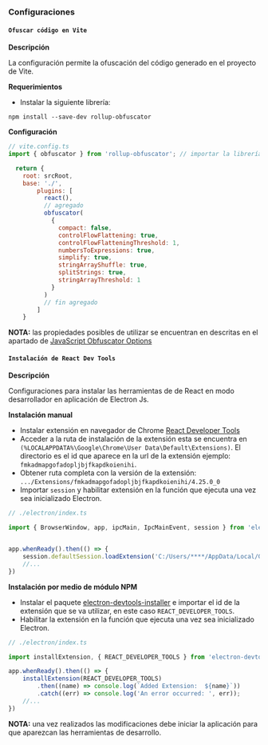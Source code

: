 ### Configuraciones

#### `Ofuscar código en Vite`

**Descripción**

La configuración permite la ofuscación del código generado en el proyecto de Vite.

**Requerimientos**

- Instalar la siguiente librería:
```shell
npm install --save-dev rollup-obfuscator
```

**Configuración**
```js
// vite.config.ts
import { obfuscator } from 'rollup-obfuscator'; // importar la librería

  return {
    root: srcRoot,
    base: './',
	    plugins: [
	      react(),
	      // agregado
	      obfuscator(
	      	{
	      	  compact: false,
	      	  controlFlowFlattening: true,
	      	  controlFlowFlatteningThreshold: 1,
	      	  numbersToExpressions: true,
	      	  simplify: true,
	      	  stringArrayShuffle: true,
	      	  splitStrings: true,
	      	  stringArrayThreshold: 1
	      	}
	      )
	      // fin agregado
	    ]
	}


```

**NOTA:** las propiedades posibles de utilizar se encuentran en descritas en el apartado de [JavaScript Obfuscator Options](https://www.npmjs.com/package/javascript-obfuscator])


#### `Instalación de React Dev Tools`

**Descripción**

Configuraciones para instalar las herramientas de de React en modo desarrollador en aplicación de Electron Js.

**Instalación manual**

- Instalar extensión en navegador de Chrome [React Developer Tools](https://chrome.google.com/webstore/detail/react-developer-tools/fmkadmapgofadopljbjfkapdkoienihi)
- Acceder a la ruta de instalación de la extensión esta se encuentra en `(%LOCALAPPDATA%\Google\Chrome\User Data\Default\Extensions)`. El directorio es el id que aparece en la url de la extensión ejemplo: `fmkadmapgofadopljbjfkapdkoienihi`.
- Obtener ruta completa con la versión de la extensión: `.../Extensions/fmkadmapgofadopljbjfkapdkoienihi/4.25.0_0`
- Importar `session` y habilitar extensión en la función que ejecuta una vez sea inicializado Electron.
```js
// ./electron/index.ts

import { BrowserWindow, app, ipcMain, IpcMainEvent, session } from 'electron';


app.whenReady().then(() => {
	session.defaultSession.loadExtension('C:/Users/****/AppData/Local/Google/Chrome/User Data/Default/Extensions/fmkadmapgofadopljbjfkapdkoienihi/4.25.0_0')
    //...
})

```

**Instalación por medio de módulo NPM**

- Instalar el paquete [electron-devtools-installer](https://github.com/MarshallOfSound/electron-devtools-installer) e importar el id de la extensión que se va utilizar, en este caso `REACT_DEVELOPER_TOOLS`.
- Habilitar la extensión en la función que ejecuta una vez sea inicializado Electron.

```js
// ./electron/index.ts

import installExtension, { REACT_DEVELOPER_TOOLS } from 'electron-devtools-installer';

app.whenReady().then(() => {
	installExtension(REACT_DEVELOPER_TOOLS)
        .then((name) => console.log(`Added Extension:  ${name}`))
        .catch((err) => console.log('An error occurred: ', err));
    //...
})
```

**NOTA:** una vez realizados las modificaciones debe iniciar la aplicación para que aparezcan las herramientas de desarrollo.